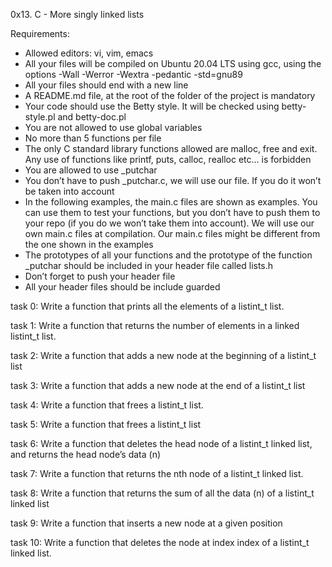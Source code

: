 0x13. C - More singly linked lists

Requirements:

* Allowed editors: vi, vim, emacs
* All your files will be compiled on Ubuntu 20.04 LTS using gcc, using the options -Wall -Werror -Wextra -pedantic -std=gnu89
* All your files should end with a new line
* A README.md file, at the root of the folder of the project is mandatory
* Your code should use the Betty style. It will be checked using betty-style.pl and betty-doc.pl
* You are not allowed to use global variables
* No more than 5 functions per file
* The only C standard library functions allowed are malloc, free and exit. Any use of functions like printf, puts, calloc, realloc etc… is forbidden
* You are allowed to use _putchar
* You don’t have to push _putchar.c, we will use our file. If you do it won’t be taken into account
* In the following examples, the main.c files are shown as examples. You can use them to test your functions, but you don’t have to push them to your repo (if you do we won’t take them into account). We will use our own main.c files at compilation. Our main.c files might be different from the one shown in the examples
* The prototypes of all your functions and the prototype of the function _putchar should be included in your header file called lists.h
* Don’t forget to push your header file
* All your header files should be include guarded

task 0: Write a function that prints all the elements of a listint_t list.

task 1: Write a function that returns the number of elements in a linked listint_t list.

task 2: Write a function that adds a new node at the beginning of a listint_t list

task 3: Write a function that adds a new node at the end of a listint_t list

task 4: Write a function that frees a listint_t list.

task 5: Write a function that frees a listint_t list

task 6: Write a function that deletes the head node of a listint_t linked list, and returns the head node’s data (n)

task 7: Write a function that returns the nth node of a listint_t linked list.

task 8: Write a function that returns the sum of all the data (n) of a listint_t linked list

task 9: Write a function that inserts a new node at a given position

task 10: Write a function that deletes the node at index index of a listint_t linked list.

